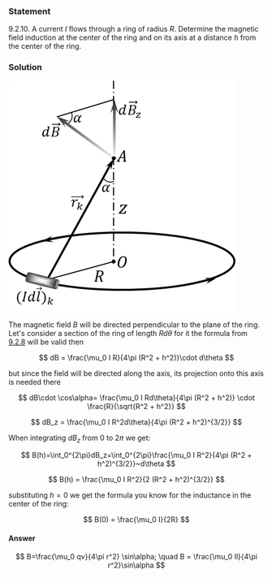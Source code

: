 ###  Statement

$9.2.10.$ A current $I$ flows through a ring of radius $R$. Determine the magnetic field induction at the center of the ring and on its axis at a distance $h$ from the center of the ring.

### Solution

![ The field induction at point $A$, located on the axis of the ring at a distance $z$ from its center |447x455, 39%](../../img/9.2.10/9.2.10_1.png)

The magnetic field $B$ will be directed perpendicular to the plane of the ring. Let's consider a section of the ring of length $Rd\theta$ for it the formula from [9.2.8](../9.2.8) will be valid then

$$
dB = \frac{\mu_0 I R}{4\pi (R^2 + h^2)}\cdot d\theta
$$

but since the field will be directed along the axis, its projection onto this axis is needed there

$$
dB\cdot \cos\alpha= \frac{\mu_0 I Rd\theta}{4\pi (R^2 + h^2)} \cdot \frac{R}{\sqrt{R^2 + h^2}}
$$

$$
dB_z = \frac{\mu_0 I R^2d\theta}{4\pi (R^2 + h^2)^{3/2}}
$$

When integrating $dB_z$ from $0$ to $2\pi$ we get:

$$
B(h)=\int_0^{2\pi}dB_z=\int_0^{2\pi}\frac{\mu_0 I R^2}{4\pi (R^2 + h^2)^{3/2}}~d\theta
$$

$$
B(h) = \frac{\mu_0 I R^2}{2 (R^2 + h^2)^{3/2}}
$$

substituting $h = 0$ we get the formula you know for the inductance in the center of the ring:

$$
B(0) = \frac{\mu_0 I}{2R}
$$

#### Answer

$$
B=\frac{\mu_0 qv}{4\pi r^2} \sin\alpha; \quad B = \frac{\mu_0 Il}{4\pi r^2}\sin\alpha
$$